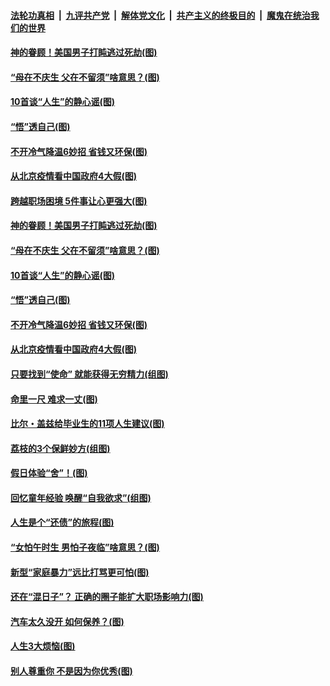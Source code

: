 

####  [法轮功真相](../../../../basic/blob/master/README.md?t=06240602) &nbsp;|&nbsp; [九评共产党](../../../../9ping.md/blob/master/README.md?t=06240602) &nbsp;|&nbsp; [解体党文化](../../../../jtdwh.md/blob/master/README.md?t=06240602)  &nbsp;|&nbsp; [共产主义的终极目的](../../../../gczydzjmd.md/blob/master/README.md?t=06240602) &nbsp;|&nbsp; [魔鬼在统治我们的世界](../../../../mgztzwmdsj.md/blob/master/README.md?t=06240602) 

#### [神的眷顾！美国男子打盹逃过死劫(图)](../pages/p8/936985.md?t=06240602) 

#### [“母在不庆生 父在不留须”啥意思？(图)](../pages/p8/937234.md?t=06240602) 

#### [10首谈“人生”的静心谣(图)](../pages/p8/936965.md?t=06240602) 

#### [“悟”透自己(图)](../pages/p8/936972.md?t=06240602) 

#### [不开冷气降温6妙招 省钱又环保(图)](../pages/p8/937329.md?t=06240602) 

#### [从北京疫情看中国政府4大假(图)](../pages/p8/937196.md?t=06240602) 

#### [跨越职场困境 5件事让心更强大(图)](../pages/p8/937375.md?t=06240602) 

#### [神的眷顾！美国男子打盹逃过死劫(图)](../pages/p8/936985.md?t=06240602) 

#### [“母在不庆生 父在不留须”啥意思？(图)](../pages/p8/937234.md?t=06240602) 

#### [10首谈“人生”的静心谣(图)](../pages/p8/936965.md?t=06240602) 

#### [“悟”透自己(图)](../pages/p8/936972.md?t=06240602) 

#### [不开冷气降温6妙招 省钱又环保(图)](../pages/p8/937329.md?t=06240602) 

#### [从北京疫情看中国政府4大假(图)](../pages/p8/937196.md?t=06240602) 

#### [只要找到“使命” 就能获得无穷精力(组图)](../pages/p8/937159.md?t=06240602) 

#### [命里一尺 难求一丈(图)](../pages/p8/936782.md?t=06240602) 

#### [比尔・盖兹给毕业生的11项人生建议(图)](../pages/p8/936231.md?t=06240602) 

#### [荔枝的3个保鲜妙方(组图)](../pages/p8/936950.md?t=06240602) 

#### [假日体验“舍”！(图)](../pages/p8/937183.md?t=06240602) 

#### [回忆童年经验 唤醒“自我欲求”(组图)](../pages/p8/937082.md?t=06240602) 

#### [人生是个“还债”的旅程(图)](../pages/p8/936768.md?t=06240602) 

#### [“女怕午时生 男怕子夜临”啥意思？(图)](../pages/p8/937081.md?t=06240602) 

#### [新型“家庭暴力”远比打骂更可怕(图)](../pages/p8/936230.md?t=06240602) 

#### [还在“混日子”？ 正确的圈子能扩大职场影响力(图)](../pages/p8/937049.md?t=06240602) 

#### [汽车太久没开 如何保养？(图)](../pages/p8/937035.md?t=06240602) 

#### [人生3大烦恼(图)](../pages/p8/936959.md?t=06240602) 

#### [别人尊重你 不是因为你优秀(图)](../pages/p8/936253.md?t=06240602) 

